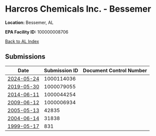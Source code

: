 # Harcros Chemicals Inc. - Bessemer

**Location:** Bessemer, AL

**EPA Facility ID:** 100000008706

[Back to AL Index](../../index.md)

## Submissions

| Date | Submission ID | Document Control Number |
|------|--------------|-------------------------|
| [2024-05-24](submissions/1000114036.md) | 1000114036 |  |
| [2019-05-30](submissions/1000079055.md) | 1000079055 |  |
| [2014-06-11](submissions/1000044254.md) | 1000044254 |  |
| [2009-06-12](submissions/1000006934.md) | 1000006934 |  |
| [2005-05-13](submissions/42835.md) | 42835 |  |
| [2004-06-14](submissions/31838.md) | 31838 |  |
| [1999-05-17](submissions/831.md) | 831 |  |
